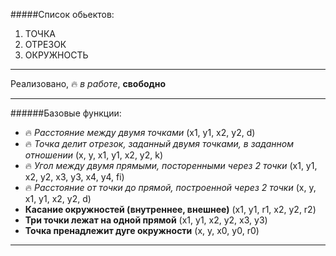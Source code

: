 #####Список обьектов:
1. ТОЧКА
2. ОТРЕЗОК
3. ОКРУЖНОСТЬ

--------------------

Реализовано, :fire: *в работе*, **свободно**

--------------------
######Базовые функции:

* :fire: *Расстояние между двумя точками* (x1, y1, x2, y2, d)  
* :fire: *Точка делит отрезок, заданный двумя точками, в заданном отношении* (x, y, x1, y1, x2, y2, k)  
* :fire: *Угол между двумя прямыми, посторенными через 2 точки* (x1, y1, x2, y2, x3, y3, x4, y4, fi)  
* :fire: *Расстояние от точки до прямой, построенной через 2 точки* (x, y, x1, y1, x2, y2, d)  
* **Касание окружностей (внутреннее, внешнее)** (x1, y1, r1, x2, y2, r2)  
* **Три точки лежат на одной прямой** (x1, y1, x2, y2, x3, y3)  
* **Точка пренадлежит дуге окружности** (x, y, x0, y0, r0)  

--------------------
